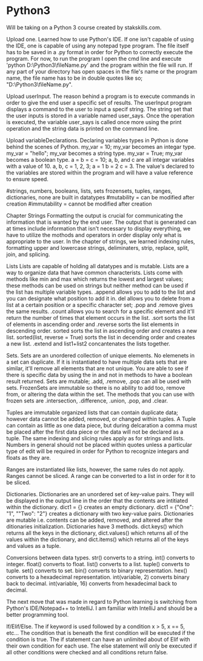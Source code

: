 # Python3
Will be taking on a Python 3 course created by stakskills.com.  

Upload one.  Learned how to use Python's IDE.  If one isn't capable of using the IDE, one is capable of using any notepad type program.  The file itself has to be saved in a .py format in order for Python to correctly execute the program.  For now, to run the program I open the cmd line and execute 'python D:\Python3\fileName.py' and the program within the file will run.  If any part of your directory has open spaces in the file's name or the program name, the file name has to be in double quotes like so; "D:\Python3\fileName.py".

Upload userInput.  The reason behind a program is to execute commands in order to give the end user a specific set of results.  The userInput program displays a command to the user to input a specif string.  The string set that the user inputs is stored in a variable named user_says.  Once the operation is executed, the variable user_says is called once more using the print operation and the string data is printed on the command line.

Upload variableDeclarations.  Declaring variables types in Python is done behind the scenes of Python.  my_var = 10; my_var becomes an integar type.  my_var = "hello"; my_var becomes a string type.  my_var = True; my_var becomes a boolean type.  a = b = c = 10; a, b, and c are all integar variables with a value of 10.  a, b, c = 1, 2, 3; a = 1 b = 2 c = 3.  The value's declared to the variables are stored within the program and will have a value reference to ensure speed.

#strings, numbers, booleans, lists, sets frozensets, tuples, ranges, dictionaries, none are built in datatypes
#mutability = can be modified after creation
#immutability = cannot be modified after creation


Chapter Strings
Formatting the output is crucial for communicating the information that is wanted by the end user.  The output that is generated can at times include information that isn't necessary to display everything, we have to utilize the mothods and operators in order display only what is appropriate to the user.  In the chapter of strings, we learned indexing rules, formatting upper and lowercase strings, deliminaters, strip, replace, split, join, and splicing.

Lists
Lists are capable of holding all datatypes and is mutable.  Lists are a way to organize data that have common characterists.  Lists come with methods like min and max which returns the lowest and largest values; these methods can be used on strings but neither method can be used if the list has multiple variable types.  .append allows you to add to the list and you can designate what position to add it in.  del allows you to delete from a list at a certain position or a specific character set; .pop and .remove gives the same results.  .count allows you to search for a specific element and it'll return the number of times that element occurs in the list.  .sort sorts the list of elements in ascending order and .reverse sorts the list elements in descending order.  sorted sorts the list in ascending order and creates a new list.  sorted(list, reverse = True) sorts the list in decending order and creates a new list.  .extend and list1+list2 concantenates the lists together.


Sets.  Sets are an unordered collection of unique elements.  No elemenets in a set can duplicate.  If it is instantiated to have multiple data sets that are similar, it'll remove all elements that are not unique.  You are able to see if there is specific data by using the in and not in methods to have a boolean result returned.  Sets are mutable; .add, .remove, .pop can all be used with sets.  FrozenSets are immutable so there is no ability to add too, remove from, or altering the data within the set.  The methods that you can use with frozen sets are .intersection, .difference, .union, .pop, and .clear.


Tuples are immutable organized lists that can contain duplicate data; however data cannot be added, removed, or changed within tuples.  A Tuple can contain as little as one data piece, but during delcaration a comma must be placed after the first data piece or the data will not be declared as a tuple.  The same indexing and slicing rules apply as for strings and lists.  Numbers in general should not be placed within quotes unless a particular type of edit will be required in order for Python to recognize integars and floats as they are.  


Ranges are instantiated like lists, however, the same rules do not apply.  Ranges cannot be sliced.  A range can be converted to a list in order for it to be sliced.


Dictionaries.  Dictionaries are an unordered set of key-value pairs.  They will be displayed in the output line in the order that the contents are intitiated within the dictionary.  dict1 = {} creates an empty dictionary.  dict1 = {"One": "1", ""Two": "2"} creates a dictionary with two key-value pairs.  Dictionaries are mutable i.e. contents can be added, removed, and altered after the ditionaries initialization.  Dictionaries have 3 methods.  dict.keys() which returns all the keys in the dictionary, dict.values() which returns all of the values within the dictionary, and dict.items() which returns all of the keys and values as a tuple.  

Conversions between data types.  str() converts to a string.  int() converts to integer.  float() converts to float.  list() converts to a list.  tuple() converts to tuple.  set() converts to set.  bin() converts to binary representation.  hex() converts to a hexadecimal representation.  int(variable, 2) converts binary back to decimal.  int(variable, 16) converts from hexadecimal back to decimal.


The next move that was made in regard to Python learning is switching from Python's IDE/Notepad++ to IntelliJ.  I am familiar with IntelliJ and should be a better programming tool.  

If/Elif/Else.  The if keyword is used followed by a condition x > 5, x == 5, etc...  The condition that is beneath the first condition will be executed if the condition is true.  The if statement can have an unlimited about of Elif with their own condition for each use.  The else statement will only be executed if all other conditions were checked and all conditions return false. 
